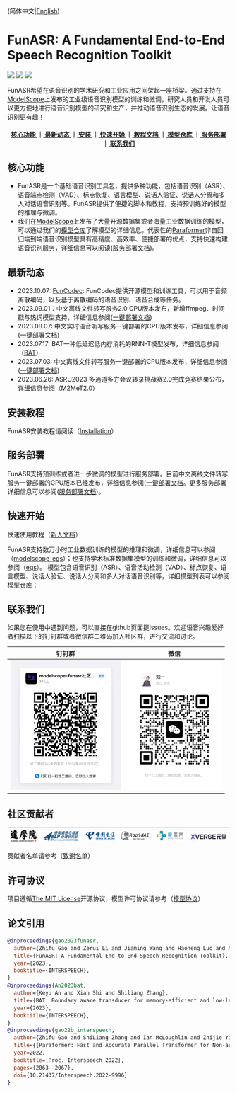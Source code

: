 [//]: # (<div align="left"><img src="docs/images/funasr_logo.jpg" width="400"/></div>)

(简体中文|[English](./README.md))

# FunASR: A Fundamental End-to-End Speech Recognition Toolkit
<p align="left">
    <a href=""><img src="https://img.shields.io/badge/OS-Linux%2C%20Win%2C%20Mac-brightgreen.svg"></a>
    <a href=""><img src="https://img.shields.io/badge/Python->=3.7,<=3.10-aff.svg"></a>
    <a href=""><img src="https://img.shields.io/badge/Pytorch-%3E%3D1.11-blue"></a>
</p>

FunASR希望在语音识别的学术研究和工业应用之间架起一座桥梁。通过支持在[ModelScope](https://www.modelscope.cn/models?page=1&tasks=auto-speech-recognition)上发布的工业级语音识别模型的训练和微调，研究人员和开发人员可以更方便地进行语音识别模型的研究和生产，并推动语音识别生态的发展。让语音识别更有趣！

<div align="center">  
<h4>
 <a href="#核心功能"> 核心功能 </a>   
｜<a href="#最新动态"> 最新动态 </a>
｜<a href="#安装教程"> 安装 </a>
｜<a href="#快速开始"> 快速开始 </a>
｜<a href="https://alibaba-damo-academy.github.io/FunASR/en/index.html"> 教程文档 </a>
｜<a href="./docs/model_zoo/modelscope_models.md"> 模型仓库 </a>
｜<a href="./funasr/runtime/readme_cn.md"> 服务部署 </a>
｜<a href="#联系我们"> 联系我们 </a>
</h4>
</div>

<a name="核心功能"></a>
## 核心功能
- FunASR是一个基础语音识别工具包，提供多种功能，包括语音识别（ASR）、语音端点检测（VAD）、标点恢复、语言模型、说话人验证、说话人分离和多人对话语音识别等。FunASR提供了便捷的脚本和教程，支持预训练好的模型的推理与微调。
- 我们在[ModelScope](https://www.modelscope.cn/models?page=1&tasks=auto-speech-recognition)上发布了大量开源数据集或者海量工业数据训练的模型，可以通过我们的[模型仓库](https://github.com/alibaba-damo-academy/FunASR/blob/main/docs/model_zoo/modelscope_models.md)了解模型的详细信息。代表性的[Paraformer](https://www.modelscope.cn/models/damo/speech_paraformer-large_asr_nat-zh-cn-16k-common-vocab8404-pytorch/summary)非自回归端到端语音识别模型具有高精度、高效率、便捷部署的优点，支持快速构建语音识别服务，详细信息可以阅读([服务部署文档](funasr/runtime/readme_cn.md))。

<a name="最新动态"></a>
## 最新动态
- 2023.10.07: [FunCodec](https://github.com/alibaba-damo-academy/FunCodec): FunCodec提供开源模型和训练工具，可以用于音频离散编码，以及基于离散编码的语音识别、语音合成等任务。
- 2023.09.01：中文离线文件转写服务2.0 CPU版本发布，新增ffmpeg、时间戳与热词模型支持，详细信息参阅([一键部署文档](funasr/runtime/docs/SDK_tutorial_zh.md))
- 2023.08.07: 中文实时语音听写服务一键部署的CPU版本发布，详细信息参阅([一键部署文档](funasr/runtime/docs/SDK_tutorial_online_zh.md))
- 2023.07.17: BAT一种低延迟低内存消耗的RNN-T模型发布，详细信息参阅（[BAT](egs/aishell/bat)）
- 2023.07.03: 中文离线文件转写服务一键部署的CPU版本发布，详细信息参阅([一键部署文档](funasr/runtime/docs/SDK_tutorial_zh.md))
- 2023.06.26: ASRU2023 多通道多方会议转录挑战赛2.0完成竞赛结果公布，详细信息参阅（[M2MeT2.0](https://alibaba-damo-academy.github.io/FunASR/m2met2_cn/index.html)）

<a name="安装教程"></a>
## 安装教程
FunASR安装教程请阅读（[Installation](https://alibaba-damo-academy.github.io/FunASR/en/installation/installation.html)）

<a name="服务部署"></a>
## 服务部署
FunASR支持预训练或者进一步微调的模型进行服务部署。目前中文离线文件转写服务一键部署的CPU版本已经发布，详细信息参阅([一键部署文档](funasr/runtime/docs/SDK_tutorial_zh.md)。更多服务部署详细信息可以参阅([服务部署文档](funasr/runtime/readme_cn.md))。

<a name="快速开始"></a>
## 快速开始
快速使用教程（[新人文档](https://alibaba-damo-academy.github.io/FunASR/en/funasr/quick_start_zh.html)）

FunASR支持数万小时工业数据训练的模型的推理和微调，详细信息可以参阅（[modelscope_egs](https://alibaba-damo-academy.github.io/FunASR/en/modelscope_pipeline/quick_start.html)）；也支持学术标准数据集模型的训练和微调，详细信息可以参阅（[egs](https://alibaba-damo-academy.github.io/FunASR/en/academic_recipe/asr_recipe.html)）。 模型包含语音识别（ASR）、语音活动检测（VAD）、标点恢复、语言模型、说话人验证、说话人分离和多人对话语音识别等，详细模型列表可以参阅[模型仓库](https://github.com/alibaba-damo-academy/FunASR/blob/main/docs/model_zoo/modelscope_models.md)：

<a name="社区交流"></a>
## 联系我们

如果您在使用中遇到问题，可以直接在github页面提Issues。欢迎语音兴趣爱好者扫描以下的钉钉群或者微信群二维码加入社区群，进行交流和讨论。

|                                  钉钉群                                  |                          微信                           |
|:---------------------------------------------------------------------:|:-----------------------------------------------------:|
| <div align="left"><img src="docs/images/dingding.jpg" width="250"/>   | <img src="docs/images/wechat.png" width="215"/></div> |

## 社区贡献者

| <div align="left"><img src="docs/images/damo.png" width="180"/> | <div align="left"><img src="docs/images/nwpu.png" width="260"/> | <img src="docs/images/China_Telecom.png" width="200"/> </div>  | <img src="docs/images/RapidAI.png" width="200"/> </div> | <img src="docs/images/aihealthx.png" width="200"/> </div> | <img src="docs/images/XVERSE.png" width="250"/> </div> |
|:---------------------------------------------------------------:|:---------------------------------------------------------------:|:--------------------------------------------------------------:|:-------------------------------------------------------:|:-----------------------------------------------------------:|:------------------------------------------------------:|

贡献者名单请参考（[致谢名单](./Acknowledge.md)）


## 许可协议
项目遵循[The MIT License](https://opensource.org/licenses/MIT)开源协议，模型许可协议请参考（[模型协议](./MODEL_LICENSE)）


## 论文引用

``` bibtex
@inproceedings{gao2023funasr,
  author={Zhifu Gao and Zerui Li and Jiaming Wang and Haoneng Luo and Xian Shi and Mengzhe Chen and Yabin Li and Lingyun Zuo and Zhihao Du and Zhangyu Xiao and Shiliang Zhang},
  title={FunASR: A Fundamental End-to-End Speech Recognition Toolkit},
  year={2023},
  booktitle={INTERSPEECH},
}
@inproceedings{An2023bat,
  author={Keyu An and Xian Shi and Shiliang Zhang},
  title={BAT: Boundary aware transducer for memory-efficient and low-latency ASR},
  year={2023},
  booktitle={INTERSPEECH},
}
@inproceedings{gao22b_interspeech,
  author={Zhifu Gao and ShiLiang Zhang and Ian McLoughlin and Zhijie Yan},
  title={{Paraformer: Fast and Accurate Parallel Transformer for Non-autoregressive End-to-End Speech Recognition}},
  year=2022,
  booktitle={Proc. Interspeech 2022},
  pages={2063--2067},
  doi={10.21437/Interspeech.2022-9996}
}
```
